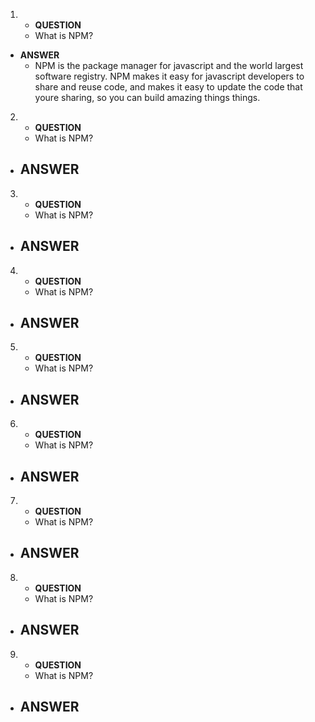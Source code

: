 1. - **QUESTION** 
    - What is NPM?
- **ANSWER** 
    - NPM is the package manager for javascript and the world largest software registry. NPM makes it easy for javascript developers to share and reuse code, and makes it easy to update the code that youre sharing, so you can build amazing things things.

2. - **QUESTION** 
    - What is NPM?
- **ANSWER** 
    - 

3. - **QUESTION** 
    - What is NPM?
- **ANSWER** 
    - 

4. - **QUESTION** 
    - What is NPM?
- **ANSWER** 
    - 

5. - **QUESTION** 
    - What is NPM?
- **ANSWER** 
    - 

6. - **QUESTION** 
    - What is NPM?
- **ANSWER** 
    - 

7. - **QUESTION** 
    - What is NPM?
- **ANSWER** 
    - 

8. - **QUESTION** 
    - What is NPM?
- **ANSWER** 
    - 

9. - **QUESTION** 
    - What is NPM?
- **ANSWER** 
    - 
